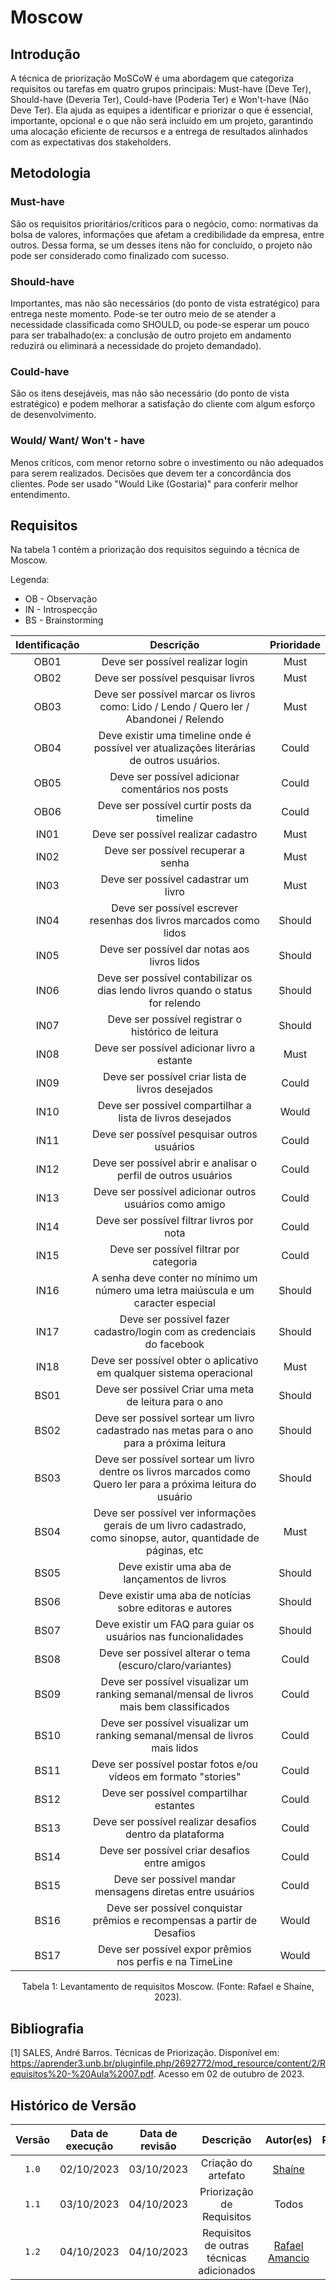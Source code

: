 # Moscow

## Introdução

A técnica de priorização MoSCoW é uma abordagem que categoriza requisitos ou tarefas em quatro grupos principais: Must-have (Deve Ter), Should-have (Deveria Ter), Could-have (Poderia Ter) e Won't-have (Não Deve Ter). Ela ajuda as equipes a identificar e priorizar o que é essencial, importante, opcional e o que não será incluído em um projeto, garantindo uma alocação eficiente de recursos e a entrega de resultados alinhados com as expectativas dos stakeholders.

## Metodologia

### Must-have

São os requisitos prioritários/críticos para o negócio, como: normativas da bolsa de valores, informações que afetam a credibilidade da empresa, entre outros. Dessa forma, se um desses itens não for concluído, o projeto não pode ser considerado como finalizado com sucesso.

### Should-have

Importantes, mas não são necessários (do ponto de vista estratégico) para entrega neste momento. Pode-se ter outro meio de se atender a necessidade classificada como SHOULD, ou pode-se esperar um pouco para ser trabalhado(ex: a conclusão de outro projeto em andamento reduzirá ou eliminará a necessidade do projeto demandado).

### Could-have

São os itens desejáveis, mas não são necessário (do ponto de vista estratégico) e podem melhorar a satisfação do cliente com algum esforço de desenvolvimento.

### Would/ Want/ Won't - have

Menos críticos, com menor retorno sobre o investimento ou não adequados para serem realizados. Decisões que devem ter a concordância dos clientes. Pode ser usado "Would Like (Gostaria)" para conferir melhor entendimento.

## Requisitos
Na tabela 1 contém a priorização dos requisitos seguindo a técnica de Moscow.

Legenda:

- OB - Observação
- IN - Introspecção
- BS - Brainstorming

| Identificação |                                                    Descrição                                                     | Prioridade |
| :-----------: | :--------------------------------------------------------------------------------------------------------------: | :--------: |
|     OB01      |                                         Deve ser possível realizar login                                         |   Must     |
|     OB02      |                                        Deve ser possível pesquisar livros                                        |   Must     |
|     OB03      |             Deve ser possível marcar os livros como: Lido / Lendo / Quero ler / Abandonei / Relendo              |   Must     |
|     OB04      |             Deve existir uma timeline onde é possível ver atualizações literárias de outros usuários.            |   Could    |
|     OB05      |                                Deve ser possível adicionar comentários nos posts                                 |   Could    |
|     OB06      |                                    Deve ser possível curtir posts da timeline                                    |   Could    |
|     IN01      |                                       Deve ser possível realizar cadastro                                        |   Must     |
|     IN02      |                                       Deve ser possível recuperar a senha                                        |   Must     |
|     IN03      |                                       Deve ser possível cadastrar um livro                                       |   Must     |
|     IN04      |                        Deve ser possível escrever resenhas dos livros marcados como lidos                        |   Should   |
|     IN05      |                                 Deve ser possível dar notas aos livros lidos                                     |   Should   |
|     IN06      |                 Deve ser possível contabilizar os dias lendo livros quando o status for relendo                  |   Should   |
|     IN07      |                               Deve ser possível registrar o histórico de leitura                                 |   Should   |
|     IN08      |                                   Deve ser possível adicionar livro a estante                                    |   Must     |
|     IN09      |                                Deve ser possível criar lista de livros desejados                                 |   Could    |
|     IN10      |                            Deve ser possível compartilhar a lista de livros desejados                            |   Would    |
|     IN11      |                                   Deve ser possível pesquisar outros usuários                                    |   Could    |
|     IN12      |                          Deve ser possível abrir e analisar o perfil de outros usuários                          |   Could    |
|     IN13      |                              Deve ser possível adicionar outros usuários como amigo                              |   Could    |
|     IN14      |                                    Deve ser possível filtrar livros por nota                                     |   Could    |
|     IN15      |                                     Deve ser possível filtrar por categoria                                      |   Could    |
|     IN16      |                A senha deve conter no mínimo um número uma letra maiúscula e um caracter especial                |   Should   |
|     IN17      |                      Deve ser possível fazer cadastro/login com as credenciais do facebook                       |   Should   |
|     IN18      |                       Deve ser possível obter o aplicativo em qualquer sistema operacional                       |   Must     |
|     BS01      |                                Deve ser possível Criar uma meta de leitura para o ano                            |   Should   |
|     BS02      |            Deve ser possível sortear um livro cadastrado nas metas para o ano para a próxima leitura             |   Should   |
|     BS03      |  Deve ser possível sortear um livro dentre os livros marcados como Quero ler para a próxima leitura do usuário   |   Should   |
|     BS04      | Deve ser possível ver informações gerais de um livro cadastrado, como sinopse, autor, quantidade de páginas, etc |   Must     |
|     BS05      |                                  Deve existir uma aba de lançamentos de livros                                   |   Should   |
|     BS06      |                            Deve existir uma aba de notícias sobre editoras e autores                             |   Should   |
|     BS07      |                          Deve existir um FAQ para guiar os usuários nas funcionalidades                          |   Should   |
|     BS08      |                            Deve ser possível alterar o tema (escuro/claro/variantes)                             |   Could    |
|     BS09      |             Deve ser possível visualizar um ranking semanal/mensal de livros mais bem classificados              |   Could    |
|     BS10      |                 Deve ser possível visualizar um ranking semanal/mensal de livros mais lidos                      |   Could    |
|     BS11      |                         Deve ser possível postar fotos e/ou vídeos em formato "stories"                          |   Could    |
|     BS12      |                                     Deve ser possível compartilhar estantes                                      |   Could    |
|     BS13      |                            Deve ser possível realizar desafios dentro da plataforma                              |   Could    |
|     BS14      |                                  Deve ser possível criar desafios entre amigos                                   |   Could    |
|     BS15      |                          Deve ser possível mandar mensagens diretas entre usuários                               |   Could    |
|     BS16      |                         Deve ser possível conquistar prêmios e recompensas a partir de Desafios                  |   Would    |
|     BS17      |                            Deve ser possível expor prêmios nos perfis e na TimeLine                              |   Would    |


<div style="text-align: center">
    <p> Tabela 1: Levantamento de requisitos Moscow. (Fonte: Rafael e Shaíne, 2023).</p>
</div>

## Bibliografia

[1] SALES, André Barros. Técnicas de Priorização. Disponível em: https://aprender3.unb.br/pluginfile.php/2692772/mod_resource/content/2/Requisitos%20-%20Aula%2007.pdf. Acesso em 02 de outubro de 2023.

## Histórico de Versão

| Versão | Data de execução | Data de revisão |      Descrição      |                  Autor(es)                  |                  Revisor(es)                   |
| :----: | :--------------: | :-------------: | :-----------------: | :-----------------------------------------: | :--------------------------------------------: |
| `1.0`  |    02/10/2023    |   03/10/2023    | Criação do artefato | [Shaíne](https://github.com/ShaineOliveira) | [Rafael Amancio](https://github.com/Rafael-gc) |
| `1.1`  |    03/10/2023    |   04/10/2023    | Priorização de Requisitos | Todos | Todos |
| `1.2`  |    04/10/2023    |   04/10/2023    | Requisitos de outras técnicas adicionados |  [Rafael Amancio](https://github.com/Rafael-gc) | [Shaíne](https://github.com/ShaineOliveira) |